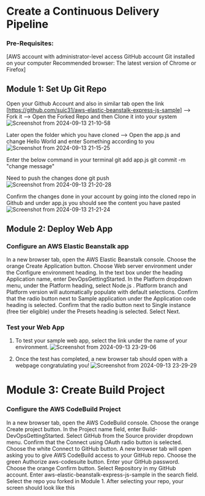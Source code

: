 # Create a Continuous Delivery Pipeline

### Pre-Requisites:
[AWS account with administrator-level access
GitHub account
Git installed on your computer
Recommended browser: The latest version of Chrome or Firefox]

## Module 1: Set Up Git Repo
Open your Github Account and also in similar tab open the link [https://github.com/suic31/aws-elastic-beanstalk-express-js-sample] --> Fork it --> Open the Forked Repo and then Clone it into your system
![Screenshot from 2024-09-13 21-10-58](https://github.com/user-attachments/assets/74647c5d-5fb9-47a3-a870-3b53c2bc7a38)

Later open the folder which you have cloned --> Open the app.js and change Hello World and enter Something according to you  
![Screenshot from 2024-09-13 21-15-25](https://github.com/user-attachments/assets/c5da08d5-fea0-4459-afb4-ae2f22501de3)

Enter the below command in your terminal
git add app.js
git commit -m "change message"

Need to push the changes done
git push
![Screenshot from 2024-09-13 21-20-28](https://github.com/user-attachments/assets/ba457e01-af12-49b7-bf47-260f228ebe26)

Confirm the changes done in your account by going into the cloned repo in Github and under app.js you should see the content you have pasted
![Screenshot from 2024-09-13 21-21-24](https://github.com/user-attachments/assets/a1e3e11a-7889-4036-b2e2-75952048beea)

## Module 2: Deploy Web App

### Configure an AWS Elastic Beanstalk app

In a new browser tab, open the AWS Elastic Beanstalk console.
Choose the orange Create Application button.
Choose Web server environment under the Configure environment heading.
In the text box under the heading Application name, enter DevOpsGettingStarted.
In the Platform dropdown menu, under the Platform heading, select Node.js . Platform branch and Platform version will automatically populate with default selections.
Confirm that the radio button next to Sample application under the Application code heading is selected.
Confirm that the radio button next to Single instance (free tier eligible) under the Presets heading is selected.
Select Next.



###   Test your Web App

1. To test your sample web app, select the link under the name of your environment.
![Screenshot from 2024-09-13 23-29-06](https://github.com/user-attachments/assets/bdfebf50-6f54-4913-99b9-6b33ed4529f3)

2. Once the test has completed, a new browser tab should open with a webpage congratulating you!
![Screenshot from 2024-09-13 23-29-29](https://github.com/user-attachments/assets/56743ec7-51c6-41a7-b0d5-5be92a2a50f1)

# Module 3: Create Build Project

### Configure the AWS CodeBuild Project

In a new browser tab, open the AWS CodeBuild console.
Choose the orange Create project button.
In the Project name field, enter Build-DevOpsGettingStarted.
Select GitHub from the Source provider dropdown menu.
Confirm that the Connect using OAuth radio button is selected.
Choose the white Connect to GitHub button. A new browser tab will open asking you to give AWS CodeBuild access to your GitHub repo.
Choose the green Authorize aws-codesuite button.
Enter your GitHub password.
Choose the orange Confirm button.
Select Repository in my GitHub account.
Enter aws-elastic-beanstalk-express-js-sample in the search field.
Select the repo you forked in Module 1. After selecting your repo, your screen should look like this
